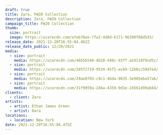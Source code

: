 ```yaml
---
draft: true
title: Zara, FW20 Collection
description: Zara, FW20 Collection
campaign_title: FW20 Collection
thumb:
  size: portrait
  image: https://ucarecdn.com/afeb78ee-7fa2-4d8d-b171-96390f88d5d3/
release_date: 2021-12-20T16:55:04.462Z
release_date_public: 12/20/2021
media:
  - size: portrait
    media: https://ucarecdn.com/46b56540-4b28-446c-93ff-a2d118f9cd5c/
  - size: portrait
    media: https://ucarecdn.com/285f2719-9534-45f1-ac69-12b6cc59dfe4/
  - size: portrait
    media: https://ucarecdn.com/29ae0793-c9c1-4bda-9035-3e985eba57a6/
  - size: portrait
    media: https://ucarecdn.com/31f9059a-2d4a-4359-9d1e-24561d99ab84/
clients:
  - client: Zara
artists:
  - artist: Ethan James Green
  - artist: Dara
locations:
  - location: New York
date: 2021-12-20T16:55:04.475Z
---
```

